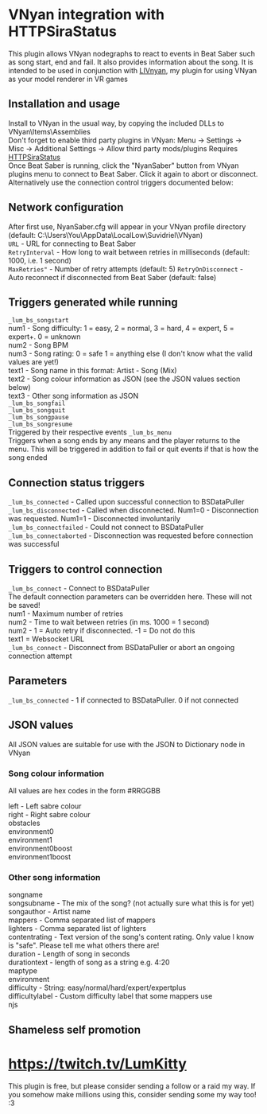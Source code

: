 # VNyan integration with HTTPSiraStatus
This plugin allows VNyan nodegraphs to react to events in Beat Saber such as song start, end and fail. It also provides information about the song.
It is intended to be used in conjunction with [LIVnyan](https://github.com/LumKitty/LIVnyan), my plugin for using VNyan as your model renderer in VR games

## Installation and usage
Install to VNyan in the usual way, by copying the included DLLs to VNyan\Items\Assemblies  
Don't forget to enable third party plugins in VNyan: Menu -> Settings -> Misc -> Additional Settings -> Allow third party mods/plugins
Requires [HTTPSiraStatus](https://github.com/denpadokei/HttpSiraStatus)  
Once Beat Saber is running, click the "NyanSaber" button from VNyan plugins menu to connect to Beat Saber. Click it again to abort or disconnect. 
Alternatively use the connection control triggers documented below:  

## Network configuration
After first use, NyanSaber.cfg will appear in your VNyan profile directory (default: C:\Users\You\AppData\LocalLow\Suvidriel\VNyan)  
```URL``` - URL for connecting to Beat Saber  
```RetryInterval``` - How long to wait between retries in milliseconds (default: 1000, i.e. 1 second)  
```MaxRetries"``` - Number of retry attempts (default: 5)
```RetryOnDisconnect``` - Auto reconnect if disconnected from Beat Saber (default: false)

## Triggers generated while running
```_lum_bs_songstart```    
num1 - Song difficulty: 1 = easy, 2 = normal, 3 = hard, 4 = expert, 5 = expert+. 0 = unknown  
num2 - Song BPM  
num3 - Song rating: 0 = safe 1 = anything else (I don't know what the valid values are yet!)  
text1 - Song name in this format: Artist - Song (Mix)  
text2 - Song colour information as JSON (see the JSON values section below)  
text3 - Other song information as JSON  
```_lum_bs_songfail```  
```_lum_bs_songquit```  
```_lum_bs_songpause```  
```_lum_bs_songresume```  
Triggered by their respective events
```_lum_bs_menu```  
Triggers when a song ends by any means and the player returns to the menu. This will be triggered in addition to fail or quit events if that is how the song ended

## Connection status triggers
```_lum_bs_connected``` - Called upon successful connection to BSDataPuller  
```_lum_bs_disconnected``` - Called when disconnected. Num1=0 - Disconnection was requested. Num1=1 - Disconnected involuntarily  
```_lum_bs_connectfailed``` - Could not connect to BSDataPuller  
```_lum_bs_connectaborted``` - Disconnection was requested before connection was successful  

## Triggers to control connection
```_lum_bs_connect``` - Connect to BSDataPuller  
The default connection parameters can be overridden here. These will not be saved!  
num1 - Maximum number of retries  
num2 - Time to wait between retries (in ms. 1000 = 1 second)  
num2 - 1 = Auto retry if disconnected. -1 = Do not do this  
text1 = Websocket URL  
```_lum_bs_connect``` - Disconnect from BSDataPuller or abort an ongoing connection attempt  

## Parameters
```_lum_bs_connected``` - 1 if connected to BSDataPuller. 0 if not connected  

## JSON values
All JSON values are suitable for use with the JSON to Dictionary node in VNyan  

### Song colour information
All values are hex codes in the form #RRGGBB  
  
left - Left sabre colour  
right - Right sabre colour  
obstacles  
environment0  
environment1  
environment0boost  
environment1boost  

### Other song information
songname  
songsubname - The mix of the song? (not actually sure what this is for yet)  
songauthor - Artist name  
mappers - Comma separated list of mappers  
lighters - Comma separated list of lighters  
contentrating - Text version of the song's content rating. Only value I know is "safe". Please tell me what others there are!  
duration - Length of song in seconds  
durationtext - length of song as a string e.g. 4:20  
maptype  
environment  
difficulty - String: easy/normal/hard/expert/expertplus  
difficultylabel - Custom difficulty label that some mappers use  
njs  

## Shameless self promotion
# https://twitch.tv/LumKitty
This plugin is free, but please consider sending a follow or a raid my way. If you somehow make millions using this, consider sending some my way too! :3
